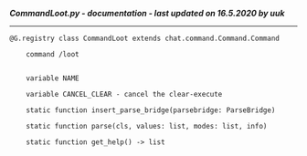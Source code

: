 ***CommandLoot.py - documentation - last updated on 16.5.2020 by uuk***
___

    @G.registry class CommandLoot extends chat.command.Command.Command
        
        command /loot


        variable NAME

        variable CANCEL_CLEAR - cancel the clear-execute

        static function insert_parse_bridge(parsebridge: ParseBridge)

        static function parse(cls, values: list, modes: list, info)

        static function get_help() -> list